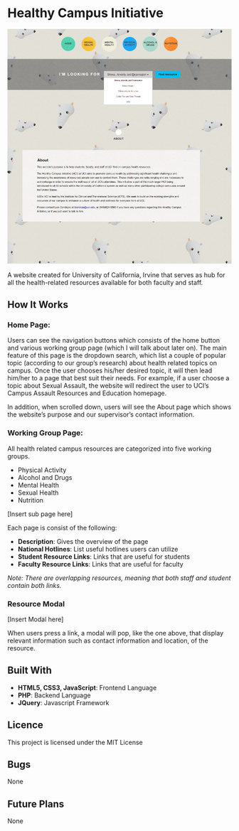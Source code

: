 # Healthy Campus Initiative

<p align="center">
  <img width="750" src="img/_github_readme/home.png">
</p>

A website created for University of California, Irvine that serves as hub for all the health-related resources available for both faculty and staff.

## How It Works

### Home Page:

Users can see the navigation buttons which consists of the home button and various working group page (which I will talk about later on). The main feature of this page is the dropdown search, which list a couple of popular topic (according to our group’s research) about health related topics on campus. Once the user chooses his/her desired topic, it will then lead him/her to a page that best suit their needs. For example, if a user choose a topic about Sexual Assault, the website will redirect the user to UCI’s Campus Assault Resources and Education homepage.

In addition, when scrolled down, users will see the About page which shows the website’s purpose and our supervisor’s contact information.

### Working Group Page:

All health related campus resources are categorized into five working groups.

- Physical Activity
- Alcohol and Drugs
- Mental Health
- Sexual Health
- Nutrition

[Insert sub page here]

Each page is consist of the following:

- **Description**: Gives the overview of the page
- **National Hotlines**: List useful hotlines users can utilize
- **Student Resource Links**: Links that are useful for students
- **Faculty Resource Links**: Links that are useful for faculty

_Note: There are overlapping resources, meaning that both staff and student contain both links._


### Resource Modal

[Insert Modal here]

When users press a link, a modal will pop, like the one above, that display relevant information such as contact information and location, of the resource.

## Built With

- **HTML5, CSS3, JavaScript**: Frontend Language
- **PHP**: Backend Language
- **JQuery**: Javascript Framework

## Licence

This project is licensed under the MIT License

## Bugs

None

## Future Plans

None


